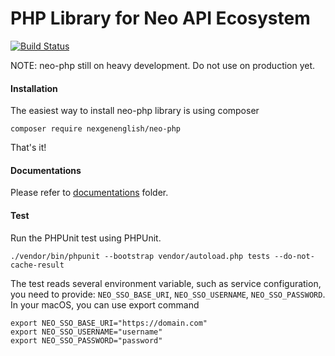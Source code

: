 # PHP Library for Neo API Ecosystem 
[![Build Status](https://travis-ci.org/nexgenenglish/neo-php.svg?branch=master)](https://travis-ci.org/nexgenenglish/neo-php)

NOTE: neo-php still on heavy development. Do not use on production yet.

#### Installation

The easiest way to install neo-php library is using composer

```
composer require nexgenenglish/neo-php
```

That's it!

#### Documentations
Please refer to [documentations](docs) folder.


#### Test
Run the PHPUnit test using PHPUnit.

```
./vendor/bin/phpunit --bootstrap vendor/autoload.php tests --do-not-cache-result
```

The test reads several environment variable, such as service configuration, you need to provide: `NEO_SSO_BASE_URI`, `NEO_SSO_USERNAME`, `NEO_SSO_PASSWORD`. In your macOS, you can use export command

```
export NEO_SSO_BASE_URI="https://domain.com"
export NEO_SSO_USERNAME="username"
export NEO_SSO_PASSWORD="password"
```
